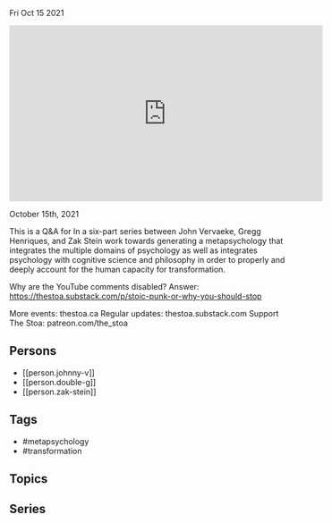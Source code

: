 



Fri Oct 15 2021

<iframe width="560" height="315" src="https://www.youtube.com/embed/CCU0UJ_2G6E" title="Towards a Metapsychology that is True to Transformation w/ Johnny V, Double G, and Zak Stein" frameborder="0" allow="accelerometer; autoplay; clipboard-write; encrypted-media; gyroscope; picture-in-picture" allowfullscreen ></iframe>

October 15th, 2021

This is a Q&A for In a six-part series between John Vervaeke, Gregg Henriques, and Zak Stein work towards generating a metapsychology that integrates the multiple domains of psychology as well as integrates psychology with cognitive science and philosophy in order to properly and deeply account for the human capacity for transformation.

Why are the YouTube comments disabled? Answer: https://thestoa.substack.com/p/stoic-punk-or-why-you-should-stop

More events: thestoa.ca 
Regular updates: thestoa.substack.com 
Support The Stoa: patreon.com/the_stoa

## Persons

- [[person.johnny-v]]
- [[person.double-g]]
- [[person.zak-stein]]

## Tags

- #metapsychology
- #transformation

## Topics



## Series



